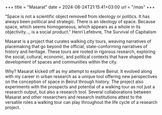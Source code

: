 +++
title = "Masarat"
date = 2024-08-24T21:15:41+03:00
url = "/mas"
+++

“Space is not a scientific object removed from ideology or politics. It has always been political and strategic. There is an ideology of space. Because space, which seems homogeneous, which appears as a whole in its objectivity…, is a social product.”
Henri Lefebvre, The Survival of Capitalism

Masarat is a project that curates walking city tours, weaving narratives of placemaking that go beyond the official, state-conforming narratives of history and heritage. These tours are rooted in rigorous research, exploring the social, cultural, economic, and political contexts that have shaped the development of spaces and communities within the city.

Why?
Masarat kicked off as my attempt to explore Beirut. It evolved along with my career in urban research as a unique tool offering new perspectives on the conception of space in Beirut through history. The project also experiments with the prospects and potential of a walking tour as not just a research output, but also a research tool. Several collaborations between Masarat and other researchers and research institutions attest to the versatile roles a walking tour can play throughout the life cycle of a research project.


